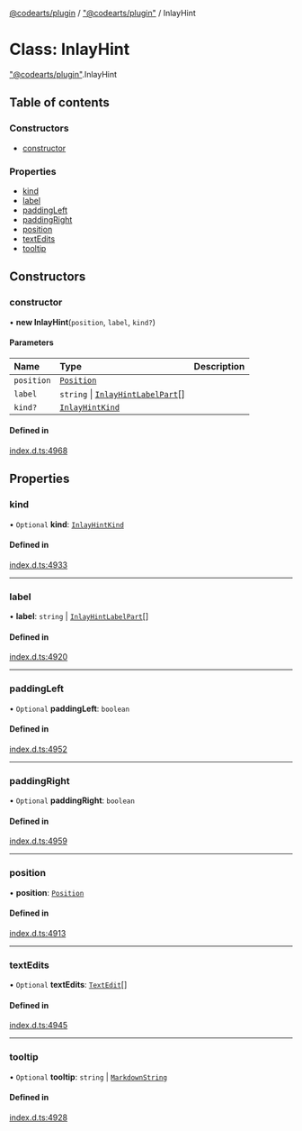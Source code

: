 [@codearts/plugin](../README.md) / ["@codearts/plugin"](../modules/_codearts_plugin_.md) / InlayHint

# Class: InlayHint

["@codearts/plugin"](../modules/_codearts_plugin_.md).InlayHint

## Table of contents

### Constructors

- [constructor](codearts_plugin_.InlayHint.md#constructor)

### Properties

- [kind](codearts_plugin_.InlayHint.md#kind)
- [label](codearts_plugin_.InlayHint.md#label)
- [paddingLeft](codearts_plugin_.InlayHint.md#paddingleft)
- [paddingRight](codearts_plugin_.InlayHint.md#paddingright)
- [position](codearts_plugin_.InlayHint.md#position)
- [textEdits](codearts_plugin_.InlayHint.md#textedits)
- [tooltip](codearts_plugin_.InlayHint.md#tooltip)

## Constructors

### constructor

• **new InlayHint**(`position`, `label`, `kind?`)

#### Parameters

| Name | Type | Description |
| :------ | :------ | :------ |
| `position` | [`Position`](codearts_plugin_.Position.md) |  |
| `label` | `string` \| [`InlayHintLabelPart`](codearts_plugin_.InlayHintLabelPart.md)[] |  |
| `kind?` | [`InlayHintKind`](../enums/codearts_plugin_.InlayHintKind.md) |  |

#### Defined in

[index.d.ts:4968](https://github.com/huaweicloud/cloudide-plugin-api/blob/3b0eee8/index.d.ts#L4968)

## Properties

### kind

• `Optional` **kind**: [`InlayHintKind`](../enums/codearts_plugin_.InlayHintKind.md)

#### Defined in

[index.d.ts:4933](https://github.com/huaweicloud/cloudide-plugin-api/blob/3b0eee8/index.d.ts#L4933)

___

### label

• **label**: `string` \| [`InlayHintLabelPart`](codearts_plugin_.InlayHintLabelPart.md)[]

#### Defined in

[index.d.ts:4920](https://github.com/huaweicloud/cloudide-plugin-api/blob/3b0eee8/index.d.ts#L4920)

___

### paddingLeft

• `Optional` **paddingLeft**: `boolean`

#### Defined in

[index.d.ts:4952](https://github.com/huaweicloud/cloudide-plugin-api/blob/3b0eee8/index.d.ts#L4952)

___

### paddingRight

• `Optional` **paddingRight**: `boolean`

#### Defined in

[index.d.ts:4959](https://github.com/huaweicloud/cloudide-plugin-api/blob/3b0eee8/index.d.ts#L4959)

___

### position

• **position**: [`Position`](codearts_plugin_.Position.md)

#### Defined in

[index.d.ts:4913](https://github.com/huaweicloud/cloudide-plugin-api/blob/3b0eee8/index.d.ts#L4913)

___

### textEdits

• `Optional` **textEdits**: [`TextEdit`](codearts_plugin_.TextEdit.md)[]

#### Defined in

[index.d.ts:4945](https://github.com/huaweicloud/cloudide-plugin-api/blob/3b0eee8/index.d.ts#L4945)

___

### tooltip

• `Optional` **tooltip**: `string` \| [`MarkdownString`](codearts_plugin_.MarkdownString.md)

#### Defined in

[index.d.ts:4928](https://github.com/huaweicloud/cloudide-plugin-api/blob/3b0eee8/index.d.ts#L4928)
